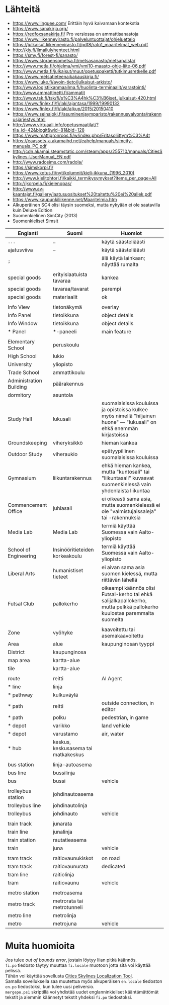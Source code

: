 # Lähteitä
- https://www.linguee.com/ Erittäin hyvä kaivamaan kontekstia
- https://www.sanakirja.org/
- https://redfoxsanakirja.fi/ Pro versiossa on ammattisanastoja
- https://www.liikennevirasto.fi/palveluntuottajat/ohjeluettelo
- https://julkaisut.liikennevirasto.fi/pdf8/rato1_maaritelmat_web.pdf
- http://kiy.fi/ilmailulyhenteet.html
- https://smy.fi/forest-fi/sanasto/
- https://www.storaensometsa.fi/metsasanasto/metsapalsta/
- http://www.metla.fi/ohjelma/vmi/vmi10-maasto-ohje-liite-06.pdf
- http://www.metla.fi/julkaisut/muut/opetuspaketti/tutkimusretkelle.pdf
- https://www.metsatieteenaikakauskirja.fi/
- https://www.luke.fi/avoin-tieto/julkaisut-arkisto/
- http://www.logistiikanmaailma.fi/huolinta-terminaalit/varastointi/
- http://www.ammattinetti.fi/ammatit
- http://www.tsk.fi/tsk/fi/s%C3%A4hk%C3%B6iset_julkaisut-420.html
- https://www.finlex.fi/fi/laki/ajantasa/1999/19990132
- https://www.finlex.fi/fi/laki/alkup/2015/20150410
- https://www.seinajoki.fi/asuminenjaymparisto/rakennusvalvonta/rakennusjarjestys.html
- http://www.virtuaali.info/opetusmaatilat/?tila_id=42&blogit&wid=81&bid=128
- https://www.mattigronroos.fi/w/index.php/Eritasoliittym%C3%A4t
- https://eaassets-a.akamaihd.net/eahelp/manuals/simcity-manuals_PC.pdf
- http://cdn.akamai.steamstatic.com/steam/apps/255710/manuals/CitiesSkylines-UserManual_EN.pdf
- http://www.radosims.com/radola/
- https://simskorpi.fi/
- https://www.kotus.fi/nyt/kolumnit/kieli-ikkuna_(1996_2010)
- http://www.kielitohtori.fi/kaikki_termikysymykset?items_per_page=All
- http://jkorpela.fi/kielenopas/
- http://www.av-kaantajat.fi/gallery/laatusuositukset%20taitettu%20ei%20allek.pdf
- https://www.kaupunkiliikenne.net/Maaritelmia.htm
- Alkuperäinen SC4 olisi täysin suomeksi, mutta nykyään ei ole saatavilla kuin Deluxe Edition
- Suomenkielinen SimCity (2013)
- Suomenkieliset Simsit

Englanti | Suomi | Huomiot
-------- | ----- | -------
`...` | `…` | käytä säästeliäästi
ajatusviiva | `—` | käytä säästeliäästi
`;` | | älä käytä lainkaan; näyttää rumalta
 | | 
special goods | erityislaatuista tavaraa | kankea
special goods | tavaraa/tavarat | parempi
special goods | materiaalit | ok
 | | 
Info View | tietonäkymä | overlay
Info Panel | tietoikkuna | object details
Info Window | tietoikkuna | object details
\* Panel | *-paneeli | main feature
 | | 
Elementary School | peruskoulu | 
High School | lukio | 
University | yliopisto | 
Trade School | ammattikoulu | 
Administration Building | päärakennus | 
dormitory | asuntola | 
Study Hall | lukusali | suomalaisissa kouluissa ja opistoissa kulkee myös nimellä "hiljainen huone" — "lukusali" on ehkä enemmän kirjastoissa
Groundskeeping | viheryksikkö | hieman kankea
Outdoor Study | viheraukio | epätyypillinen suomalaisissa kouluissa
Gymnasium | liikuntarakennus | ehkä hieman kankea, mutta "kuntosali" tai "liikuntasali" kuvaavat suomenkielessä vain yhdenlaista liikuntaa
Commencement Office | juhlasali | ei oikeasti sama asia, mutta suomenkielessä ei ole "valmistujaissaleja" tai -rakennuksia
Media Lab | Media Lab | termiä käyttää Suomessa vain Aalto-yliopisto
School of Engineering | Insinööritieteiden korkeakoulu | termiä käyttää Suomessa vain Aalto-yliopisto
Liberal Arts | humanistiset tieteet | ei aivan sama asia suomen kielessä, mutta riittävän lähellä
Futsal Club | pallokerho | oikeampi käännös olisi Futsal-kerho tai ehkä salijalkapallokerho, mutta pelkkä pallokerho kuulostaa paremmalta suomelta
 | | 
Zone | vyöhyke | kaavoitettu tai asemakaavoitettu
Area | alue | kaupunginosan tyyppi
District | kaupunginosa | 
map area | kartta-alue | 
tile | kartta-alue | 
 | | 
route | reitti | AI Agent
\* line | linja | 
\* pathway | kulkuväylä | 
\* path | reitti | outside connection, in editor
\* path | polku | pedestrian, in game
\* depot | varikko | land vehicle
\* depot | varustamo | air, water
\* hub | keskus, keskusasema tai matkakeskus | 
 | | 
bus station | linja-autoasema | 
bus line | bussilinja | 
bus | bussi | vehicle
 | |  
trolleybus station | johdinautoasema | 
trolleybus line | johdinautolinja | 
trolleybus | johdinauto | vehicle
 | | 
train track | junarata | 
train line | junalinja | 
train station | rautatieasema | 
train | juna | vehicle
 | | 
tram track | raitiovaunukiskot | on road
tram track | raitiovaunurata | dedicated
tram line | raitiolinja | 
tram | raitiovaunu | vehicle
 | | 
metro station | metroasema | 
metro track | metrorata tai metrotunneli | 
metro line | metrolinja | 
metro | metrojuna | vehicle

# Muita huomioita
Jos tulee *out of bounds error*, jostain löytyy liian pitkä käännös.  
`fi.po` tiedosto täytyy muuttaa `fi.locale` muotoon jotta sitä voi käyttää pelissä.  
Tähän voi käyttää sovellusta [Cities Skylines Localization Tool](https://forum.paradoxplaza.com/forum/threads/release-cities-skylines-localization-tool.844524/).  
Samalla sovelluksella saa muutettua myös alkuperäisen `en.locale` tiedoston `en.po` tiedostoksi, kun tulee uusi peliversio.  
`mergepo.ps1` skriptillä voi yhdistää uudet englanninkieliset kääntämättömät tekstit ja aiemmin käännetyt tekstit yhdeksi `fi.po` tiedostoksi.
